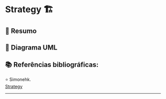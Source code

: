 <h1>
Strategy 🏗️
</h1>

<h2> 📑 Resumo </h2>
  
<h2> 🐧 Diagrama UML </h2>


<p align="center">

</p>





	
<h2> 📚 Referências bibliográficas:  </h2>


⭐️  Simonehk.
<br>
<a href="https://github.com/Simonehk/Bertoti/tree/main/Engenharia%20de%20Software%203"> Strategy </a>


------------





